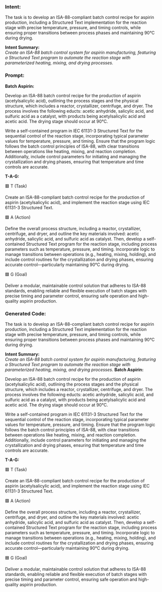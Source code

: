 ### Intent:
The task is to develop an ISA-88-compliant batch control recipe for aspirin production, including a Structured Text implementation for the reaction stage with precise temperature, pressure, and timing controls, while ensuring proper transitions between process phases and maintaining 90°C during drying.  

**Intent Summary:**  
*Create an ISA-88 batch control system for aspirin manufacturing, featuring a Structured Text program to automate the reaction stage with parameterized heating, mixing, and drying processes.*

### Prompt:
**Batch Aspirin:**

Develop an ISA-88 batch control recipe for the production of aspirin (acetylsalicylic acid), outlining the process stages and the physical structure, which includes a reactor, crystallizer, centrifuge, and dryer. The process involves the following educts: acetic anhydride, salicylic acid, and sulfuric acid as a catalyst, with products being acetylsalicylic acid and acetic acid. The drying stage should occur at 90°C.

Write a self-contained program in IEC 61131-3 Structured Text for the sequential control of the reaction stage, incorporating typical parameter values for temperature, pressure, and timing. Ensure that the program logic follows the batch control principles of ISA-88, with clear transitions between operations like heating, mixing, and reaction completion. Additionally, include control parameters for initiating and managing the crystallization and drying phases, ensuring that temperature and time controls are accurate.

**T-A-G:**

🟥 T (Task)

Create an ISA-88-compliant batch control recipe for the production of aspirin (acetylsalicylic acid), and implement the reaction stage using IEC 61131-3 Structured Text.

🟩 A (Action)

Define the overall process structure, including a reactor, crystallizer, centrifuge, and dryer, and outline the key materials involved: acetic anhydride, salicylic acid, and sulfuric acid as catalyst. Then, develop a self-contained Structured Text program for the reaction stage, including process parameters such as temperature, pressure, and timing. Incorporate logic to manage transitions between operations (e.g., heating, mixing, holding), and include control routines for the crystallization and drying phases, ensuring accurate control—particularly maintaining 90°C during drying.

🟦 G (Goal)

Deliver a modular, maintainable control solution that adheres to ISA-88 standards, enabling reliable and flexible execution of batch stages with precise timing and parameter control, ensuring safe operation and high-quality aspirin production.

### Generated Code:
The task is to develop an ISA-88-compliant batch control recipe for aspirin production, including a Structured Text implementation for the reaction stage with precise temperature, pressure, and timing controls, while ensuring proper transitions between process phases and maintaining 90°C during drying.  

**Intent Summary:**  
*Create an ISA-88 batch control system for aspirin manufacturing, featuring a Structured Text program to automate the reaction stage with parameterized heating, mixing, and drying processes.*
**Batch Aspirin:**

Develop an ISA-88 batch control recipe for the production of aspirin (acetylsalicylic acid), outlining the process stages and the physical structure, which includes a reactor, crystallizer, centrifuge, and dryer. The process involves the following educts: acetic anhydride, salicylic acid, and sulfuric acid as a catalyst, with products being acetylsalicylic acid and acetic acid. The drying stage should occur at 90°C.

Write a self-contained program in IEC 61131-3 Structured Text for the sequential control of the reaction stage, incorporating typical parameter values for temperature, pressure, and timing. Ensure that the program logic follows the batch control principles of ISA-88, with clear transitions between operations like heating, mixing, and reaction completion. Additionally, include control parameters for initiating and managing the crystallization and drying phases, ensuring that temperature and time controls are accurate.

**T-A-G:**

🟥 T (Task)

Create an ISA-88-compliant batch control recipe for the production of aspirin (acetylsalicylic acid), and implement the reaction stage using IEC 61131-3 Structured Text.

🟩 A (Action)

Define the overall process structure, including a reactor, crystallizer, centrifuge, and dryer, and outline the key materials involved: acetic anhydride, salicylic acid, and sulfuric acid as catalyst. Then, develop a self-contained Structured Text program for the reaction stage, including process parameters such as temperature, pressure, and timing. Incorporate logic to manage transitions between operations (e.g., heating, mixing, holding), and include control routines for the crystallization and drying phases, ensuring accurate control—particularly maintaining 90°C during drying.

🟦 G (Goal)

Deliver a modular, maintainable control solution that adheres to ISA-88 standards, enabling reliable and flexible execution of batch stages with precise timing and parameter control, ensuring safe operation and high-quality aspirin production.
